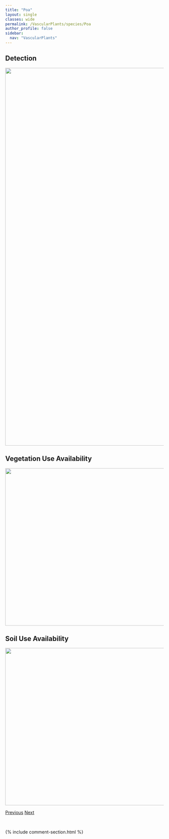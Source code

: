 ```yaml
---
title: "Poa"
layout: single
classes: wide
permalink: /VascularPlants/species/Poa
author_profile: false
sidebar:
  nav: "VascularPlants"
---
```


<h2>Detection</h2>

<a href="https://drive.google.com/uc?export=view&id=1KYOakZzBNmU7Pxe-bI2_209UWK92OEnu">
<img src="https://drive.google.com/uc?export=view&id=1KYOakZzBNmU7Pxe-bI2_209UWK92OEnu" height = "1200" width = "800">
</a>


<h2>Vegetation Use Availability</h2>

<a href="https://drive.google.com/uc?export=view&id=1D3KkUMn-OIsEo31QtLnFv6ldKamyN6Z1">
<img src="https://drive.google.com/uc?export=view&id=1D3KkUMn-OIsEo31QtLnFv6ldKamyN6Z1" height = "500" width = "1000">
</a>


<h2>Soil Use Availability</h2>

<a href="https://drive.google.com/uc?export=view&id=1I58rd0CxnpmlhB8YO4JzkLqoJOuhvTq3">
<img src="https://drive.google.com/uc?export=view&id=1I58rd0CxnpmlhB8YO4JzkLqoJOuhvTq3" height = "500" width = "1000">
</a>


<a href="/DevelopmentWebsite/VascularPlants/species/PlatantheraOrbiculata" class="pagination--pager" title="Platanthera orbiculata">Previous</a> <a href="/DevelopmentWebsite/VascularPlants/species/PoaAlpina" class="pagination--pager" title="Poa alpina">Next</a>

<p>&nbsp;</p>

{% include comment-section.html %}
